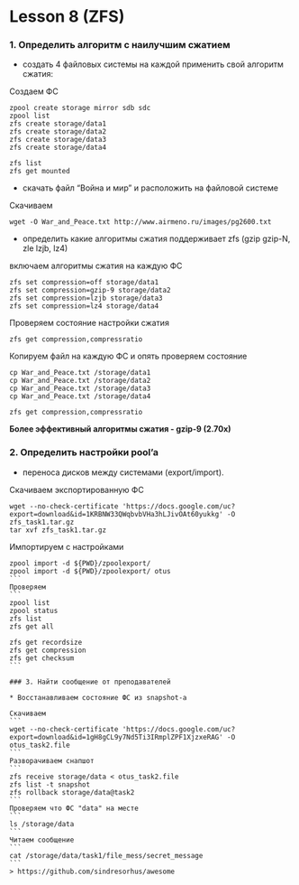 # Lesson 8 (ZFS)

### 1. Определить алгоритм с наилучшим сжатием

* создать 4 файловых системы на каждой применить свой алгоритм сжатия:

Создаем ФС
```
zpool create storage mirror sdb sdc
zpool list
zfs create storage/data1
zfs create storage/data2
zfs create storage/data3
zfs create storage/data4

zfs list
zfs get mounted
```

* скачать файл “Война и мир” и расположить на файловой системе

Скачиваем 
```
wget -O War_and_Peace.txt http://www.airmeno.ru/images/pg2600.txt
```

* определить какие алгоритмы сжатия поддерживает zfs (gzip gzip-N, zle lzjb, lz4)

включаем алгоритмы сжатия на каждую ФС
```
zfs set compression=off storage/data1
zfs set compression=gzip-9 storage/data2
zfs set compression=lzjb storage/data3
zfs set compression=lz4 storage/data4
```
Проверяем состояние настройки сжатия
```
zfs get compression,compressratio
```
Копируем файл на каждую ФС и опять проверяем состояние
```
cp War_and_Peace.txt /storage/data1 
cp War_and_Peace.txt /storage/data2 
cp War_and_Peace.txt /storage/data3 
cp War_and_Peace.txt /storage/data4

zfs get compression,compressratio
```
**Более эффективный алгоритмы сжатия - gzip-9 (2.70x)**

### 2. Определить настройки pool’a

* переноса дисков между системами (export/import).

Скачиваем экспортированную ФС
```
wget --no-check-certificate 'https://docs.google.com/uc?export=download&id=1KRBNW33QWqbvbVHa3hLJivOAt60yukkg' -O zfs_task1.tar.gz
tar xvf zfs_task1.tar.gz
```
Импортируем с настройками
````
zpool import -d ${PWD}/zpoolexport/
zpool import -d ${PWD}/zpoolexport/ otus
```
Проверяем 
```
zpool list
zpool status
zfs list
zfs get all

zfs get recordsize
zfs get compression
zfs get checksum
```

### 3. Найти сообщение от преподавателей

* Восстанавливаем состояние ФС из snapshot-а

Скачиваем 
```
wget --no-check-certificate 'https://docs.google.com/uc?export=download&id=1gH8gCL9y7Nd5Ti3IRmplZPF1XjzxeRAG' -O otus_task2.file
```
Разворачиваем снапшот 
```
zfs receive storage/data < otus_task2.file
zfs list -t snapshot
zfs rollback storage/data@task2
```
Проверяем что ФС "data" на месте
```
ls /storage/data
```
Читаем сообщение 
```
cat /storage/data/task1/file_mess/secret_message
```
> https://github.com/sindresorhus/awesome

